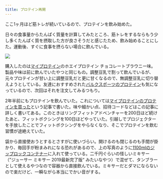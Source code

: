 ```yaml
---
title: プロテイン再開
---
```

ここ1ヶ月ほど筋トレが続いているので、プロテインを飲み始めた。

日々の食事量からたんぱく質量を計算してみたところ、筋トレをするならもう少し多くたんぱく質を摂取した方が良さそうだと感じたため、飲み始めることにした。運動後、すぐに食事を摂らない場合に飲んでいる。

![](https://lh3.googleusercontent.com/docs/ADP-6oHMNoof50nfvt3o0FwOwfhcszvlZkSrGCMmSgEYVl_7yDd4WrXQ_6WbDDTtpyC63wgA11IT_cg3CpC5-p_cN6cywHSP4VdVUVVPeU4jUZhRyC6KYyKevJk74JDfAQt7aZpshrezw174SFqGJvbkxs7grKvPLS73UYbs_RUKOWbnPPl75GFFBwX7E4he8JABkauXKL2WnKyX5m4QO7vp-Qwz9BS6h6q0I4DvWPDUYMIryO2jJIGWlj4k806ojRkRndMjfNlEYc12NGB4QZ58p86kcNqId1shLErQnq5pcUR11vR_tRMu0vcPucsjtxqwR_nwbt-j3ubCURX6rIGZQBAP1arXK4DVRYNCzb87iaIHn-JHWvfCWf3ntdbvVO-WD529gxy_JPNIIvN1Ox0ZHxFAZchHM4dBvtQUkDeXYEV2mgMWxjqGLa22Z-i8M3lfNkuh7ht0aXdfVtxwBuRmQJW3PK2yZKHZ4MAC6iJOgEAravSzqbNeTKD26MMok90h_5NBMDZ67RBzmI3PuVHiKSMndUYkTwEMtrQNAnfkX1ZfpcfFQl_NYoe8eJd0W7PBOGpqGIEnAg-pYOu1lZJWh8CfLvVDa3yhxWMdthKAOpvw2U3_4qCVTX9qr0J5G3U9iylZMdTKg8lqaR6PvpdMbg8fSp08h_nkiDFp8ZXYKIvDGUWok9Opbw6AN3pEeNGdoV0NZR9ASkHSOVYgOwL8-TEcie0sRcQF74SBzPKxwbi0VR0SbTNx-tsL1XDH2CxHW3zi_YLiIm7vnHYCrnfDtYwPf82Gj16Nq0gxqZ_LYHP8qEaQH2k288mMbZNOKWcNCaX8V_RyL6PfCZo0Mt4VJNQrS5APl8MaH8YeehDZcYTW93I0xtMePq6FJ43ads-h-QvdIHkglTJqDT33DAwTwWe6-K2OctVMiYlOCB69XeCzF8TTjP_sZhwOnyzlfrI-04KhT24EW7VwCqFK4zfMI3zhzdlB5xkHLgPb3Q5vUMOp6K06izOW6lnYlwZPa2ZQeov9BuVRPGj_M9mO_dMjfeclFHZWPvcGoZMphwCqKVZRicayxkKJZnkjCqYQqSioejki97E2wToNzRuZTOv61iYWunviraFtc7tZ3_sRcvW4cbyzGJdjGvOU9_4JzKVccysetXDVCY2LqR_1nO_rmQXPHI_fc_MN0iEuwgSbRgBZ6kohtMEHth49hBsse1URsGBO3CydXSyuFZeNTteNcJcB-T46to6X-jeYkSkrCep3k7pE)

購入したのは[マイプロテイン](https://www.myprotein.jp/)のホエイプロテイン チョコレートブラウニー味。製品や味は前に飲んでいたやつと同じもの。調整豆乳で割って飲んでいるが、元々プロテインが甘い上に調整豆乳だと更に甘くなるので、無調整豆乳に切り替えようとしている。友達におすすめされた[バルクスポーツのプロテイン](https://www.amazon.co.jp/dp/B086JSPKT3)も気になっているので、次回はそれを注文してみるつもり。

2年半前にもプロテインを飲んでいた。これについては[マイプロテインのプロテインを買った](https://r7kamura.com/articles/2020-02-17-my-protein)という記事で書いた。味や細かい点、招待コードなどはこの記事に詳しく書いてある。このときはリングフィットアドベンチャーを200日ほど続けたあと、フィットボクシングを100日ほどやっていた。引越しでプロジェクターを手放したことでフィットボクシングをやらなくなり、そこでプロテインを飲む習慣が途絶えていた。

袋から直接使おうとするとさすがに使いづらい。開けるのも閉じるのも手間が掛かり、毎回手が粉まみれになる恐れがあるので、上の写真のように[1100mlのジップロックコンテナー](https://www.amazon.co.jp/dp/B01B7N6FXY)に入れて使っている。二千円ぐらいの怪しいミキサー（”ジューサー ミキサー 2019最新完了版“ みたいなやつ）で混ぜて、タンブラーとして使えるやつなので容器から直接飲んでいる。ミキサーだとダマにならないので楽だけど、一瞬ながら本当にでかい音がする。
